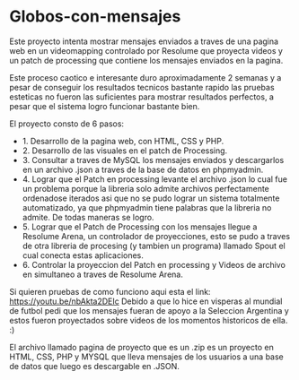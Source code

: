 # Globos-con-mensajes
Este proyecto intenta mostrar mensajes enviados a traves de una pagina web en un videomapping controlado por Resolume que proyecta videos y un patch de processing que contiene los mensajes enviados en la pagina.

Este proceso caotico e interesante duro aproximadamente 2 semanas y a pesar de conseguir los resultados tecnicos bastante rapido las pruebas esteticas no fueron las suficientes para mostrar resultados perfectos, a pesar que el sistema logro funcionar bastante bien.

El proyecto consto de 6 pasos:
<ul>
<li>1. Desarrollo de la pagina web, con HTML, CSS y PHP.</li>
<li>2. Desarrollo de las visuales en el patch de Processing.</li>
<li>3. Consultar a traves de MySQL los mensajes enviados y descargarlos en un archivo .json a traves de la base de datos  en phpmyadmin.</li>
<li>4. Lograr que el Patch en processing levante el archivo .json lo cual fue un problema porque la libreria solo admite archivos perfectamente ordenadose iterados asi que no se pudo lograr un sistema totalmente automatizado, ya que phpmyadmin tiene palabras que la libreria no admite. De todas maneras se logro.</li>
<li>5. Lograr que el Patch de Processing con los mensajes llegue a Resolume Arena, un controlador de proyecciones, esto se pudo a traves de otra libreria de procesing (y tambien un programa) llamado Spout el cual conecta estas aplicaciones.</li>
<li>6. Controlar la proyeccion del Patch en processing y Videos de archivo en simultaneo a traves de Resolume Arena. </li>
</ul>

Si quieren pruebas de como funciono aqui esta el link: https://youtu.be/nbAkta2DEIc
Debido a que lo hice en visperas al mundial de futbol pedi que los mensajes fueran de apoyo a la Seleccion Argentina y estos fueron proyectados sobre videos de los momentos historicos de ella. :) 


El archivo llamado pagina de proyecto que es un .zip es un proyecto en HTML, CSS, PHP y MYSQL que lleva mensajes de los usuarios a una base de datos que luego es descargable en .JSON. 
